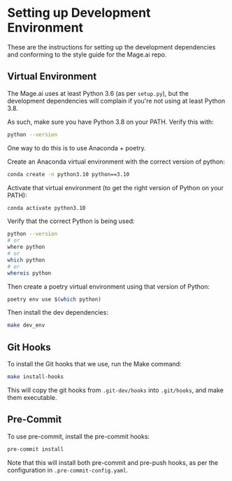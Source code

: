 # Setting up Development Environment

These are the instructions for setting up the development dependencies and conforming to the style guide for the Mage.ai repo.

## Virtual Environment
The Mage.ai uses at least Python 3.6 (as per `setup.py`), but the development dependencies will complain if you're not using at least Python 3.8.

As such, make sure you have Python 3.8 on your PATH. Verify this with:
```bash
python --version
```

One way to do this is to use Anaconda + poetry.

Create an Anaconda virtual environment with the correct version of python:
```bash
conda create -n python3.10 python==3.10
```

Activate that virtual environment (to get the right version of Python on your PATH):
```bash
conda activate python3.10
```

Verify that the correct Python is being used:
```bash
python --version
# or
where python
# or
which python
# or
whereis python
```

Then create a poetry virtual environment using that version of Python:
```bash
poetry env use $(which python)
```

Then install the dev dependencies:
```bash
make dev_env
```

## Git Hooks

To install the Git hooks that we use, run the Make command:
```bash
make install-hooks
```

This will copy the git hooks from `.git-dev/hooks` into `.git/hooks`, and make them executable.

## Pre-Commit

To use pre-commit, install the pre-commit hooks:
```bash
pre-commit install
```

Note that this will install both pre-commit and pre-push hooks, as per the configuration in `.pre-commit-config.yaml`.
